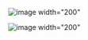![image width="200"](https://github.com/lisatwyw/test/assets/38703113/ba3e3b5e-f6e2-48d8-b2aa-76a5481a163c)

![image width="200"](https://github.com/lisatwyw/test/assets/38703113/d8a59e61-32c7-4ee7-aa99-ff2b38afb5c2)
